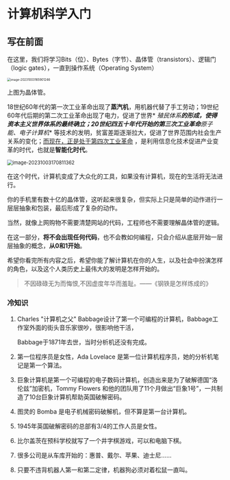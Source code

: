 # 计算机科学入门

## 写在前面

在这里，我们将学习Bits（位）、Bytes（字节）、晶体管（transistors）、逻辑门（logic gates），一直到操作系统（Operating System）

<img src="http://niu.ochiamalu.xyz/image-20231003165901246.png" alt="image-20231003165901246" style="zoom:50%;margin:0 auto" />

上图为晶体管。

18世纪60年代的第一次工业革命出现了**蒸汽机**，用机器代替了手工劳动；19世纪60年代后期的第二次工业革命出现了电力，促进了世界*
*殖民体系**的形成，使得资本主义世界体系的最终确立；20世纪四五十年代开始的第三次工业革命**原子能、电子计算机**
等技术的发明，贫富差距逐渐拉大，促进了世界范围内社会生产关系的变化；<u>而现在，正是处于第四次工业革命</u>
，是利用信息化技术促进产业变革的时代，也就是**智能化时代**。

<img src="http://niu.ochiamalu.xyz/image-20231003170811362.png" alt="image-20231003170811362" style="zoom:80%;margin:o auto" />



在这个时代，计算机变成了大众化的工具，如果没有计算机，现在的生活将无法进行。

你的手机里有数十亿的晶体管，这听起来很复杂，但实际上只是简单的动作进行一层层抽象和包装，最后形成了复杂的动作。

当然，就像上网购物不需要清楚网站的代码，工程师也不需要理解晶体管的逻辑。

在这一部分，**将不会出现任何代码**，也不会教如何编程，只会介绍从底层开始一层层抽象的概念，**从0和1开始**。

希望你看完所有内容之后，希望你能了解计算机在你的人生，以及社会中扮演怎样的角色，以及这个人类历史上最伟大的发明是怎样开始的。

> 不因碌碌无为而悔恨,不因虚度年华而羞耻。——《钢铁是怎样炼成的》

### 冷知识

1. Charles "计算机之父" Babbage设计了第一个可编程的计算机，Babbage工作室外面的街头音乐家很吵，很影响他干活，

   Babbage于1871年去世，当时分析机还没有完成。

2. 第一位程序员是女性，Ada Lovelace 是第一位计算机程序员，她的分析机笔记是第一个算法。

3. 巨象计算机是第一个可编程的电子数码计算机，创造出来是为了破解德国“洛伦兹”加密机，Tommy Flowers
   和他的团队用了11个月做出“巨象1号”，一共制造了10台巨象计算机帮助英国破解密码。

4. 图灵的 Bomba 是电子机械密码破解机，但不算是第一台计算机。

5. 1945年英国破解密码的总部有3/4的工作人员是女性。

6. 比尔盖茨在预科学校就写了一个井字棋游戏，可以和电脑下棋。

7. 很多公司是从车库开始的：惠普、戴尔、苹果、迪士尼……

8. 只要不违背机器人第一和第二定律，机器狗必须对着松鼠一直叫。
